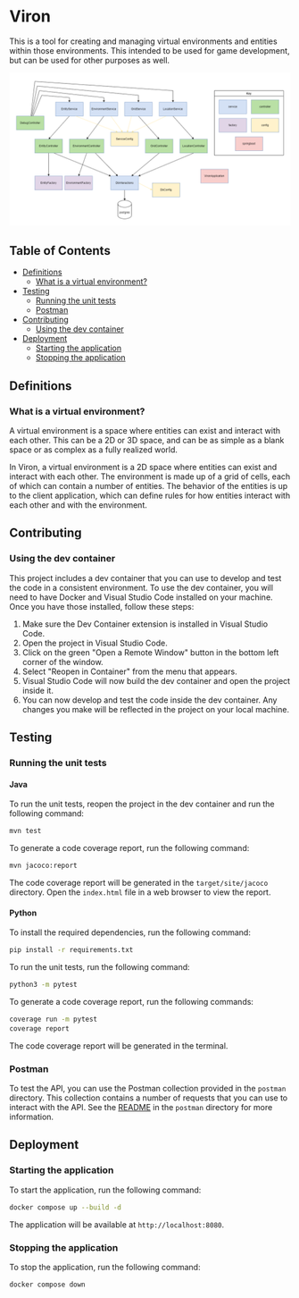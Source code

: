 # Viron
This is a tool for creating and managing virtual environments and entities within those environments. This intended to be used for game development, but can be used for other purposes as well.

![class-usage-diagram](./docs/diagrams/class-usage-diagram.drawio.png)

## Table of Contents
- [Definitions](#definitions)
    - [What is a virtual environment?](#what-is-a-virtual-environment)
- [Testing](#testing)
    - [Running the unit tests](#running-the-unit-tests)
    - [Postman](#postman)
- [Contributing](#contributing)
    - [Using the dev container](#using-the-dev-container)
- [Deployment](#deployment)
    - [Starting the application](#starting-the-application)
    - [Stopping the application](#stopping-the-application)

## Definitions
### What is a virtual environment?
A virtual environment is a space where entities can exist and interact with each other. This can be a 2D or 3D space, and can be as simple as a blank space or as complex as a fully realized world.

In Viron, a virtual environment is a 2D space where entities can exist and interact with each other. The environment is made up of a grid of cells, each of which can contain a number of entities. The behavior of the entities is up to the client application, which can define rules for how entities interact with each other and with the environment.

## Contributing
### Using the dev container
This project includes a dev container that you can use to develop and test the code in a consistent environment. To use the dev container, you will need to have Docker and Visual Studio Code installed on your machine. Once you have those installed, follow these steps:
1. Make sure the Dev Container extension is installed in Visual Studio Code.
2. Open the project in Visual Studio Code.
3. Click on the green "Open a Remote Window" button in the bottom left corner of the window.
4. Select "Reopen in Container" from the menu that appears.
5. Visual Studio Code will now build the dev container and open the project inside it.
6. You can now develop and test the code inside the dev container. Any changes you make will be reflected in the project on your local machine.

## Testing
### Running the unit tests
#### Java
To run the unit tests, reopen the project in the dev container and run the following command:

```bash
mvn test
```

To generate a code coverage report, run the following command:

```bash
mvn jacoco:report
```

The code coverage report will be generated in the `target/site/jacoco` directory. Open the `index.html` file in a web browser to view the report.

#### Python
To install the required dependencies, run the following command:

```bash
pip install -r requirements.txt
```

To run the unit tests, run the following command:

```bash
python3 -m pytest
```

To generate a code coverage report, run the following commands:

```bash
coverage run -m pytest
coverage report
```

The code coverage report will be generated in the terminal.

### Postman
To test the API, you can use the Postman collection provided in the `postman` directory. This collection contains a number of requests that you can use to interact with the API. See the [README](postman/README.md) in the `postman` directory for more information.

## Deployment
### Starting the application
To start the application, run the following command:

```bash
docker compose up --build -d
```

The application will be available at `http://localhost:8080`.

### Stopping the application
To stop the application, run the following command:

```bash
docker compose down
```